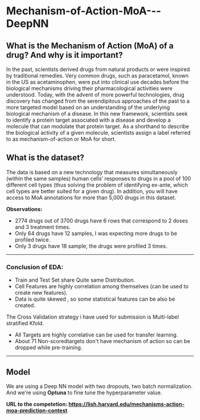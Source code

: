 # Mechanism-of-Action-MoA---DeepNN
## What is the Mechanism of Action (MoA) of a drug? And why is it important?
In the past, scientists derived drugs from natural products or were inspired by traditional remedies. Very common drugs, such as paracetamol, known in the US as acetaminophen, were put into clinical use decades before the biological mechanisms driving their pharmacological activities were understood. Today, with the advent of more powerful technologies, drug discovery has changed from the serendipitous approaches of the past to a more targeted model based on an understanding of the underlying biological mechanism of a disease. In this new framework, scientists seek to identify a protein target associated with a disease and develop a molecule that can modulate that protein target. As a shorthand to describe the biological activity of a given molecule, scientists assign a label referred to as mechanism-of-action or MoA for short.

## What is the dataset?
The data is based on a new technology that measures simultaneously (within the same samples) human cells’ responses to drugs in a pool of 100 different cell types (thus solving the problem of identifying ex-ante, which cell types are better suited for a given drug). In addition, you will have access to MoA annotations for more than 5,000 drugs in this dataset.

**Observations:**
* 2774 drugs out of 3700 drugs have 6 rows that correspond to 2 doses and 3 treatment times. 
* Only 64 drugs have 12 samples, I was expecting more drugs to be profiled twice.
* Only 3 drugs have 18 sample, the drugs were profiled 3 times.
***
### Conclusion of EDA:
* Train and Test Set share Quite same Distribution.
* Cell Features are highly correlation among themselves (can be used to create new features).
* Data is quite skewed , so some statistical features can be also be created.

The Cross Validation strategy i have used for submission is Multi-label stratified Kfold. 
* All Targets are highly correlative can be used for transfer learning.
* About 71 Non-scoredtargets don't have mechanism of action so can be dropped while pre-training.
***

## Model
We are using a Deep NN model with two dropouts, two batch normalization.
And we're using **Optuna** to fine tune the hyperparameter value. 

**URL to the competetion: https://lish.harvard.edu/mechanisms-action-moa-prediction-contest**
